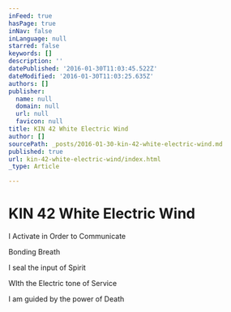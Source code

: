```yaml
---
inFeed: true
hasPage: true
inNav: false
inLanguage: null
starred: false
keywords: []
description: ''
datePublished: '2016-01-30T11:03:45.522Z'
dateModified: '2016-01-30T11:03:25.635Z'
authors: []
publisher:
  name: null
  domain: null
  url: null
  favicon: null
title: KIN 42 White Electric Wind
author: []
sourcePath: _posts/2016-01-30-kin-42-white-electric-wind.md
published: true
url: kin-42-white-electric-wind/index.html
_type: Article

---
```

# KIN 42 White Electric Wind

I Activate in Order to Communicate

Bonding Breath

I seal the input of Spirit

WIth the Electric tone of Service

I am guided by the power of Death